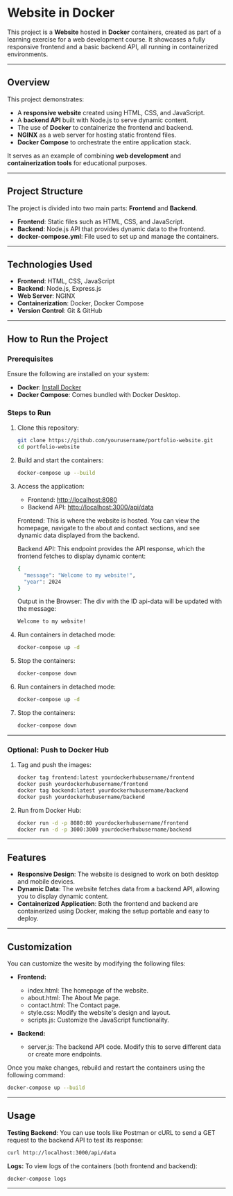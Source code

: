 # Website in Docker

This project is a **Website** hosted in **Docker** containers, created as part of a learning exercise for a web development course. It showcases a fully responsive frontend and a basic backend API, all running in containerized environments.

---

## Overview

This project demonstrates:
- A **responsive website** created using HTML, CSS, and JavaScript.
- A **backend API** built with Node.js to serve dynamic content.
- The use of **Docker** to containerize the frontend and backend.
- **NGINX** as a web server for hosting static frontend files.
- **Docker Compose** to orchestrate the entire application stack.

It serves as an example of combining **web development** and **containerization tools** for educational purposes.

---

## Project Structure

The project is divided into two main parts: **Frontend** and **Backend**.


- **Frontend**: Static files such as HTML, CSS, and JavaScript.
- **Backend**: Node.js API that provides dynamic data to the frontend.
- **docker-compose.yml**: File used to set up and manage the containers.

---

## Technologies Used

- **Frontend**: HTML, CSS, JavaScript
- **Backend**: Node.js, Express.js
- **Web Server**: NGINX
- **Containerization**: Docker, Docker Compose
- **Version Control**: Git & GitHub

---

## How to Run the Project

### Prerequisites

Ensure the following are installed on your system:
- **Docker**: [Install Docker](https://www.docker.com/get-started)
- **Docker Compose**: Comes bundled with Docker Desktop.

### Steps to Run

1. Clone this repository:
   ```bash
   git clone https://github.com/yourusername/portfolio-website.git
   cd portfolio-website
2. Build and start the containers:
    ```bash
    docker-compose up --build
3. Access the application:
   - Frontend: [http://localhost:8080](http://localhost:8080)
   - Backend API: [http://localhost:3000/api/data](http://localhost:3000/api/data)

    Frontend:
    This is where the website is hosted. You can view  the homepage, navigate to the about and contact sections, and see dynamic data displayed from the backend.

   Backend API: 
   This endpoint provides the API response, which the frontend fetches to display dynamic content:
   ```bash
   {
     "message": "Welcome to my website!",
     "year": 2024
   }
   ```
   Output in the Browser:
   The div with the ID api-data will be updated with the message:
   ```bash
   Welcome to my website!

5. Run containers in detached mode:
   ```bash
   docker-compose up -d
   ```

6. Stop the containers:
   ```bash
   docker-compose down
   ```

4. Run containers in detached mode:
   ```bash
   docker-compose up -d
   ```

5. Stop the containers:
   ```bash
   docker-compose down
   ```
---
### Optional: Push to Docker Hub
1. Tag and push the images:
   ```bash
   docker tag frontend:latest yourdockerhubusername/frontend
   docker push yourdockerhubusername/frontend
   docker tag backend:latest yourdockerhubusername/backend
   docker push yourdockerhubusername/backend
   ```

2. Run from Docker Hub:
   ```bash
   docker run -d -p 8080:80 yourdockerhubusername/frontend
   docker run -d -p 3000:3000 yourdockerhubusername/backend
   ```
---
 ## Features
- **Responsive Design**: The website is designed to work on both desktop and mobile devices.
- **Dynamic Data**: The website fetches data from a backend API, allowing you to display dynamic content.
- **Containerized Application**: Both the frontend and backend are containerized using Docker, making the setup portable and easy to deploy.
---

## Customization 
You can customize the wesite by modifying the following files:

- **Frontend:**

  - index.html: The homepage of the website.
  - about.html: The About Me page.
  - contact.html: The Contact page.
  - style.css: Modify the website's design and layout.
  - scripts.js: Customize the JavaScript functionality.

- **Backend:**

  - server.js: The backend API code. Modify this to serve different data or create more endpoints.

Once you make changes, rebuild and restart the containers using the following command:
```bash
docker-compose up --build
```
---
## Usage
**Testing Backend**: You can use tools like Postman or cURL to send a GET request to the backend API to test its response:
```bash
curl http://localhost:3000/api/data
```
**Logs:** To view logs of the containers (both frontend and backend):
```bash
docker-compose logs
```
---

